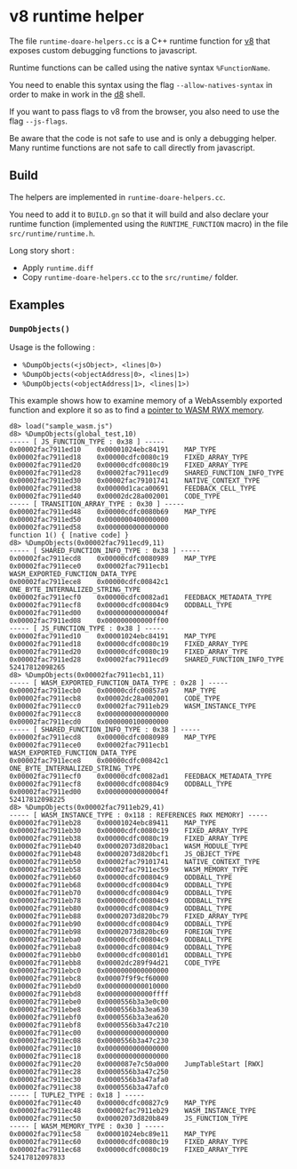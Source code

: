 # v8 runtime helper

The file `runtime-doare-helpers.cc` is a C++ runtime function for [v8](https://v8.dev/) that exposes custom debugging functions to javascript.

Runtime functions can be called using the native syntax `%FunctionName`.

You need to enable this syntax using the flag `--allow-natives-syntax` in order to make in work in the [d8](https://cs.chromium.org/chromium/src/v8/src/d8.cc) shell.

If you want to pass flags to v8 from the browser, you also need to use the flag `--js-flags`.

Be aware that the code is not safe to use and is only a debugging helper.
Many runtime functions are not safe to call directly from javascript.

## Build

The helpers are implemented in `runtime-doare-helpers.cc`. 

You need to add it to `BUILD.gn` so that it will build and also declare your runtime function (implemented using the `RUNTIME_FUNCTION` macro) in the file `src/runtime/runtime.h`.

Long story short : 
- Apply `runtime.diff`
- Copy `runtime-doare-helpers.cc` to the `src/runtime/` folder.

## Examples

### `DumpObjects()`

Usage is the following : 

* `%DumpObjects(<jsObject>, <lines|0>)`
* `%DumpObjects(<objectAddress|0>, <lines|1>)`
* `%DumpObjects(<objectAddress|1>, <lines|1>)`

This example shows how to examine memory of a WebAssembly exported function and explore it so as to find a [pointer to WASM RWX memory](https://abiondo.me/2019/01/02/exploiting-math-expm1-v8/#code-execution).

```
d8> load("sample_wasm.js")
d8> %DumpObjects(global_test,10)
----- [ JS_FUNCTION_TYPE : 0x38 ] -----
0x00002fac7911ed10    0x00001024ebc84191    MAP_TYPE    
0x00002fac7911ed18    0x00000cdfc0080c19    FIXED_ARRAY_TYPE    
0x00002fac7911ed20    0x00000cdfc0080c19    FIXED_ARRAY_TYPE    
0x00002fac7911ed28    0x00002fac7911ecd9    SHARED_FUNCTION_INFO_TYPE    
0x00002fac7911ed30    0x00002fac79101741    NATIVE_CONTEXT_TYPE    
0x00002fac7911ed38    0x00000d1caca00691    FEEDBACK_CELL_TYPE    
0x00002fac7911ed40    0x00002dc28a002001    CODE_TYPE    
----- [ TRANSITION_ARRAY_TYPE : 0x30 ] -----
0x00002fac7911ed48    0x00000cdfc0080b69    MAP_TYPE    
0x00002fac7911ed50    0x0000000400000000    
0x00002fac7911ed58    0x0000000000000000    
function 1() { [native code] }
d8> %DumpObjects(0x00002fac7911ecd9,11)
----- [ SHARED_FUNCTION_INFO_TYPE : 0x38 ] -----
0x00002fac7911ecd8    0x00000cdfc0080989    MAP_TYPE    
0x00002fac7911ece0    0x00002fac7911ecb1    WASM_EXPORTED_FUNCTION_DATA_TYPE    
0x00002fac7911ece8    0x00000cdfc00842c1    ONE_BYTE_INTERNALIZED_STRING_TYPE    
0x00002fac7911ecf0    0x00000cdfc0082ad1    FEEDBACK_METADATA_TYPE    
0x00002fac7911ecf8    0x00000cdfc00804c9    ODDBALL_TYPE    
0x00002fac7911ed00    0x000000000000004f    
0x00002fac7911ed08    0x000000000000ff00    
----- [ JS_FUNCTION_TYPE : 0x38 ] -----
0x00002fac7911ed10    0x00001024ebc84191    MAP_TYPE    
0x00002fac7911ed18    0x00000cdfc0080c19    FIXED_ARRAY_TYPE    
0x00002fac7911ed20    0x00000cdfc0080c19    FIXED_ARRAY_TYPE    
0x00002fac7911ed28    0x00002fac7911ecd9    SHARED_FUNCTION_INFO_TYPE    
52417812098265
d8> %DumpObjects(0x00002fac7911ecb1,11)
----- [ WASM_EXPORTED_FUNCTION_DATA_TYPE : 0x28 ] -----
0x00002fac7911ecb0    0x00000cdfc00857a9    MAP_TYPE    
0x00002fac7911ecb8    0x00002dc28a002001    CODE_TYPE    
0x00002fac7911ecc0    0x00002fac7911eb29    WASM_INSTANCE_TYPE    
0x00002fac7911ecc8    0x0000000000000000    
0x00002fac7911ecd0    0x0000000100000000    
----- [ SHARED_FUNCTION_INFO_TYPE : 0x38 ] -----
0x00002fac7911ecd8    0x00000cdfc0080989    MAP_TYPE    
0x00002fac7911ece0    0x00002fac7911ecb1    WASM_EXPORTED_FUNCTION_DATA_TYPE    
0x00002fac7911ece8    0x00000cdfc00842c1    ONE_BYTE_INTERNALIZED_STRING_TYPE    
0x00002fac7911ecf0    0x00000cdfc0082ad1    FEEDBACK_METADATA_TYPE    
0x00002fac7911ecf8    0x00000cdfc00804c9    ODDBALL_TYPE    
0x00002fac7911ed00    0x000000000000004f    
52417812098225
d8> %DumpObjects(0x00002fac7911eb29,41)
----- [ WASM_INSTANCE_TYPE : 0x118 : REFERENCES RWX MEMORY] -----
0x00002fac7911eb28    0x00001024ebc89411    MAP_TYPE    
0x00002fac7911eb30    0x00000cdfc0080c19    FIXED_ARRAY_TYPE    
0x00002fac7911eb38    0x00000cdfc0080c19    FIXED_ARRAY_TYPE    
0x00002fac7911eb40    0x00002073d820bac1    WASM_MODULE_TYPE    
0x00002fac7911eb48    0x00002073d820bcf1    JS_OBJECT_TYPE    
0x00002fac7911eb50    0x00002fac79101741    NATIVE_CONTEXT_TYPE    
0x00002fac7911eb58    0x00002fac7911ec59    WASM_MEMORY_TYPE    
0x00002fac7911eb60    0x00000cdfc00804c9    ODDBALL_TYPE    
0x00002fac7911eb68    0x00000cdfc00804c9    ODDBALL_TYPE    
0x00002fac7911eb70    0x00000cdfc00804c9    ODDBALL_TYPE    
0x00002fac7911eb78    0x00000cdfc00804c9    ODDBALL_TYPE    
0x00002fac7911eb80    0x00000cdfc00804c9    ODDBALL_TYPE    
0x00002fac7911eb88    0x00002073d820bc79    FIXED_ARRAY_TYPE    
0x00002fac7911eb90    0x00000cdfc00804c9    ODDBALL_TYPE    
0x00002fac7911eb98    0x00002073d820bc69    FOREIGN_TYPE    
0x00002fac7911eba0    0x00000cdfc00804c9    ODDBALL_TYPE    
0x00002fac7911eba8    0x00000cdfc00804c9    ODDBALL_TYPE    
0x00002fac7911ebb0    0x00000cdfc00801d1    ODDBALL_TYPE    
0x00002fac7911ebb8    0x00002dc289f94d21    CODE_TYPE    
0x00002fac7911ebc0    0x0000000000000000    
0x00002fac7911ebc8    0x00007f9f9cf60000    
0x00002fac7911ebd0    0x0000000000010000    
0x00002fac7911ebd8    0x000000000000ffff    
0x00002fac7911ebe0    0x0000556b3a3e0c00    
0x00002fac7911ebe8    0x0000556b3a3ea630    
0x00002fac7911ebf0    0x0000556b3a3ea620    
0x00002fac7911ebf8    0x0000556b3a47c210    
0x00002fac7911ec00    0x0000000000000000    
0x00002fac7911ec08    0x0000556b3a47c230    
0x00002fac7911ec10    0x0000000000000000    
0x00002fac7911ec18    0x0000000000000000    
0x00002fac7911ec20    0x0000087e7c50a000    JumpTableStart [RWX]
0x00002fac7911ec28    0x0000556b3a47c250    
0x00002fac7911ec30    0x0000556b3a47afa0    
0x00002fac7911ec38    0x0000556b3a47afc0    
----- [ TUPLE2_TYPE : 0x18 ] -----
0x00002fac7911ec40    0x00000cdfc00827c9    MAP_TYPE    
0x00002fac7911ec48    0x00002fac7911eb29    WASM_INSTANCE_TYPE    
0x00002fac7911ec50    0x00002073d820b849    JS_FUNCTION_TYPE    
----- [ WASM_MEMORY_TYPE : 0x30 ] -----
0x00002fac7911ec58    0x00001024ebc89e11    MAP_TYPE    
0x00002fac7911ec60    0x00000cdfc0080c19    FIXED_ARRAY_TYPE    
0x00002fac7911ec68    0x00000cdfc0080c19    FIXED_ARRAY_TYPE    
52417812097833
```
